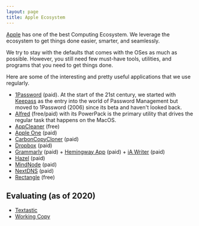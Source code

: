 ```yaml
---
layout: page
title: Apple Ecosystem
---
```


[Apple](https://www.apple.com) has one of the best Computing Ecosystem. We leverage the ecosystem to get things done easier, smarter, and seamlessly.

We try to stay with the defaults that comes with the OSes as much as possible. However, you still need few must-have tools, utilities, and programs that you need to get things done.

Here are some of the interesting and pretty useful applications that we use regularly.

- [1Password](https://1password.com) (paid). At the start of the 21st century, we started with [Keepass](https://keepass.info) as the entry into the world of Password Management but moved to 1Password (2006) since its beta and haven't looked back.
- [Alfred](https://www.alfredapp.com) (free/paid) with its PowerPack is the primary utility that drives the regular task that happens on the MacOS.
- [AppCleaner](https://freemacsoft.net/appcleaner/) (free)
- [Apple One](https://one.apple.com) (paid)
- [CarbonCopyCloner](https://bombich.com) (paid)
- [Dropbox](https://www.dropbox.com/) (paid)
- [Grammarly](https://app.grammarly.com) (paid) + [Hemingway App](http://www.hemingwayapp.com) (paid) + [iA Writer](https://ia.net/writer) (paid)
- [Hazel](https://www.noodlesoft.com) (paid)
- [MindNode](https://mindnode.com) (paid)
- [NextDNS](https://nextdns.io/?from=at8wqcps) (paid)
- [Rectangle](http://rectangleapp.com) (free)

## Evaluating (as of 2020)

- [Textastic](https://www.textasticapp.com)
- [Working Copy](https://workingcopyapp.com)

